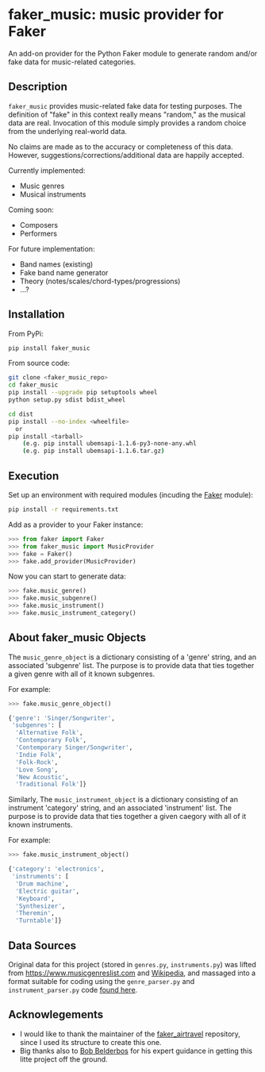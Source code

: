 # faker_music: music provider for Faker

An add-on provider for the Python Faker module to generate random and/or fake data for music-related categories.

## Description

`faker_music` provides music-related fake data for testing purposes.  The definition of "fake" in this context really means "random," as the musical data are real. Invocation of this module simply provides a random choice from the underlying real-world data.

No claims are made as to the accuracy or completeness of this data. However, suggestions/corrections/additional data are happily accepted.

Currently implemented:
- Music genres
- Musical instruments

Coming soon:
- Composers
- Performers

For future implementation:
- Band names (existing)
- Fake band name generator
- Theory (notes/scales/chord-types/progressions)
- ...?

## Installation

From PyPi:

``` bash
pip install faker_music
```

From source code:

``` bash
git clone <faker_music_repo>
cd faker_music
pip install --upgrade pip setuptools wheel
python setup.py sdist bdist_wheel

cd dist
pip install --no-index <wheelfile>
  or
pip install <tarball>
    (e.g. pip install ubemsapi-1.1.6-py3-none-any.whl
    (e.g. pip install ubemsapi-1.1.6.tar.gz)
```


## Execution

Set up an environment with required modules (incuding the [Faker](https://pypi.org/project/Faker/) module):
``` bash
pip install -r requirements.txt
```

Add as a provider to your Faker instance:
``` python
>>> from faker import Faker
>>> from faker_music import MusicProvider
>>> fake = Faker()
>>> fake.add_provider(MusicProvider)
```

Now you can start to generate data:
```python
>>> fake.music_genre()
>>> fake.music_subgenre()
>>> fake.music_instrument()
>>> fake.music_instrument_category()
```

## About faker_music Objects

The `music_genre_object` is a dictionary consisting of a 'genre' string, and an associated 'subgenre' list. The purpose is to provide data that ties together a given genre with all of it known subgenres.

For example:

``` python
>>> fake.music_genre_object()

{'genre': 'Singer/Songwriter',
 'subgenres': [
  'Alternative Folk',
  'Contemporary Folk',
  'Contemporary Singer/Songwriter',
  'Indie Folk',
  'Folk-Rock',
  'Love Song',
  'New Acoustic',
  'Traditional Folk']}
```

Similarly, The `music_instrument_object` is a dictionary consisting of an instrument 'category' string, and an associated 'instrument' list. The purpose is to provide data that ties together a given caegory with all of it known instruments.

For example:

``` python
>>> fake.music_instrument_object()

{'category': 'electronics',
 'instruments': [
  'Drum machine',
  'Electric guitar',
  'Keyboard',
  'Synthesizer',
  'Theremin',
  'Turntable']}
```

## Data Sources

Original data for this project (stored in `genres.py`, `instruments.py`) was lifted from https://www.musicgenreslist.com and [Wikipedia](https://simple.wikipedia.org/wiki/List_of_musical_instruments), and massaged into a format suitable for coding using the `genre_parser.py` and `instrument_parser.py` code [found here](https://gist.github.com/jeffwright13/ded48a18ba6db7feb47eea5892665d86).

## Acknowlegements

- I would like to thank the maintainer of the [faker_airtravel](https://github.com/dkotschessa/faker_airtravel/) repository, since I used its structure to create this one.
- Big thanks also to [Bob Belderbos](https://github.com/bbelderbos) for his expert guidance in getting this litte project off the ground.
